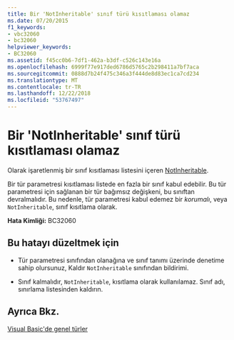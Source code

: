 ```yaml
---
title: Bir 'NotInheritable' sınıf türü kısıtlaması olamaz
ms.date: 07/20/2015
f1_keywords:
- vbc32060
- bc32060
helpviewer_keywords:
- BC32060
ms.assetid: f45cc0b6-7df1-462a-b3df-c526c143e16a
ms.openlocfilehash: 6999f77e917ded6786d5765c2b298411a7bf7aca
ms.sourcegitcommit: 0888d7b24f475c346a3f444de8d83ec1ca7cd234
ms.translationtype: MT
ms.contentlocale: tr-TR
ms.lasthandoff: 12/22/2018
ms.locfileid: "53767497"
---
```

# <a name="type-constraint-cannot-be-a-notinheritable-class"></a>Bir 'NotInheritable' sınıf türü kısıtlaması olamaz
Olarak işaretlenmiş bir sınıf kısıtlaması listesini içeren [NotInheritable](../../visual-basic/language-reference/modifiers/notinheritable.md).  
  
 Bir tür parametresi kısıtlaması listede en fazla bir sınıf kabul edebilir. Bu tür parametresi için sağlanan bir tür bağımsız değişkeni, bu sınıftan devralmalıdır. Bu nedenle, tür parametresi kabul edemez bir *korumalı*, veya `NotInheritable`, sınıf kısıtlama olarak.  
  
 **Hata Kimliği:** BC32060  
  
## <a name="to-correct-this-error"></a>Bu hatayı düzeltmek için  
  
-   Tür parametresi sınıfından olanağına ve sınıf tanımı üzerinde denetime sahip olursunuz, Kaldır `NotInheritable` sınıfından bildirimi.  
  
-   Sınıf kalmalıdır, `NotInheritable`, kısıtlama olarak kullanılamaz. Sınıf adı, sınırlama listesinden kaldırın.  
  
## <a name="see-also"></a>Ayrıca Bkz.  
 [Visual Basic'de genel türler](../../visual-basic/programming-guide/language-features/data-types/generic-types.md)
